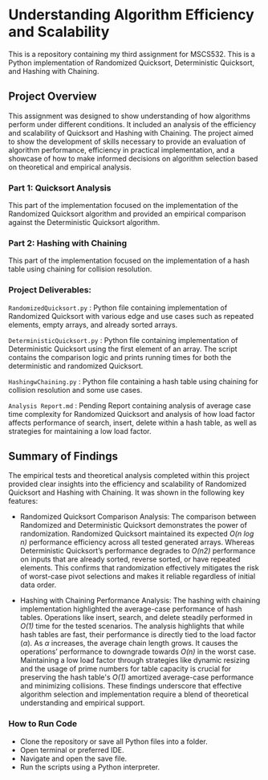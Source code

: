 # Understanding Algorithm Efficiency and Scalability
This is a repository containing my third assignment for MSCS532. This is a Python implementation of Randomized Quicksort, Deterministic Quicksort, and Hashing with Chaining.

## Project Overview
This assignment was designed to show understanding of how algorithms perform under different conditions. It included an analysis of the efficiency and scalability of Quicksort and Hashing with Chaining. The project aimed to show the development of skills necessary to provide an evaluation of algorithm performance, efficiency in practical implementation, and a showcase of how to make informed decisions on algorithm selection based on theoretical and empirical analysis.

### Part 1: Quicksort Analysis
This part of the implementation focused on the implementation of the Randomized Quicksort algorithm and provided an empirical comparison against the Deterministic Quicksort algorithm.

### Part 2: Hashing with Chaining
This part of the implementation focused on the implementation of a hash table using chaining for collision resolution.

### Project Deliverables:
```RandomizedQuicksort.py``` : Python file containing implementation of Randomized Quicksort with various edge and use cases such as repeated elements, empty arrays, and already sorted arrays.

```DeterministicQuicksort.py``` : Python file containing implementation of Deterministic Quicksort using the first element of an array. The script contains the comparison logic and prints running times for both the deterministic and randomized Quicksort.

```HashingwChaining.py``` : Python file containing a hash table using chaining for collision resolution and some use cases.

```Analysis Report.md``` : Pending Report containing analysis of average case time complexity for Randomized Quicksort and analysis of how load factor affects performance of search, insert, delete within a hash table, as well as strategies for maintaining a low load factor.

## Summary of Findings
The empirical tests and theoretical analysis completed within this project provided clear insights into the efficiency and scalability of Randomized Quicksort and Hashing with Chaining. It was shown in the following key features:
-	Randomized Quicksort Comparison Analysis: The comparison between Randomized and Deterministic Quicksort demonstrates the power of randomization. Randomized Quicksort maintained its expected <em>O(n log n)</em> performance efficiency across all tested generated arrays. Whereas Deterministic Quicksort’s performance degrades to <em>O(n2)</em>  performance on inputs that are already sorted, reverse sorted, or have repeated elements. This confirms that randomization effectively mitigates the risk of worst-case pivot selections and makes it reliable regardless of initial data order.

-	Hashing with Chaining Performance Analysis: The hashing with chaining implementation highlighted the average-case performance of hash tables. Operations like insert, search, and delete steadily performed in <em> O(1) </em>  time for the tested scenarios. The analysis highlights that while hash tables are fast, their performance is directly tied to the load factor (<em>α</em>). As <em>α</em> increases, the average chain length grows. It causes the operations’ performance to downgrade towards <em>O(n)</em> in the worst case. Maintaining a low load factor through strategies like dynamic resizing and the usage of prime numbers for table capacity is crucial for preserving the hash table's <em> O(1) </em>  amortized average-case performance and minimizing collisions.
These findings underscore that effective algorithm selection and implementation require a blend of theoretical understanding and empirical support.

### How to Run Code
* Clone the repository or save all Python files into a folder.
* Open terminal or preferred IDE.
* Navigate and open the save file.
* Run the scripts using a Python interpreter.




